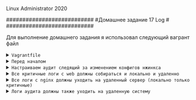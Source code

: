 Linux Administrator 2020

   ###########################
   #Домашнее задание 17 Log  #
   ###########################




Для выполнение домашнего задания я использовал следующий вагрант файл

<details>
<summary><code>Vagrantfile</code></summary>

```
# -*- mode: ruby -*-
# vi: set ft=ruby :
home = ENV['HOME']
ENV["LC_ALL"] = "en_US.UTF-8"

Vagrant.configure(2) do |config|
# config.vm.define "elk" do |subconfig|
# subconfig.vm.box = "centos/7"
# subconfig.vm.hostname="elk"
# subconfig.vm.network :"private_network",  ip: "192.168.50.12"
# subconfig.vm.provider "virtualbox" do |vb|
# vb.memory = "3024"
# vb.cpus = "1"
# end
# end
# config.vm.provision "ansible" do |ansible|
# ansible.compatibility_mode = "2.0"
# ansible.playbook = "playbook1.yml"
#end
 config.vm.define "web" do |subconfig|
 subconfig.vm.box = "centos/7"
 subconfig.vm.hostname="web"
 subconfig.vm.network :private_network, ip: "192.168.50.11"
 subconfig.vm.provider "virtualbox" do |vb|
 vb.memory = "1024"
 vb.cpus = "1"
 end
 end
 config.vm.provision "ansible" do |ansible|
 ansible.compatibility_mode = "2.0"
 ansible.playbook = "playbook.yml"
end.




 config.vm.define "log" do |subconfig|
 subconfig.vm.box = "centos/7"
 subconfig.vm.hostname="log"
 subconfig.vm.network :"private_network",  ip: "192.168.50.13"
 subconfig.vm.provider "virtualbox" do |vb|
 vb.memory = "1024"
 vb.cpus = "1"
 end
 config.vm.provision "ansible" do |ansible|
 ansible.compatibility_mode = "2.0"
 ansible.playbook = "playbook2.yml"

end
end
end



```
</details>


<details>
<summary><code>Перед началом</code></summary>


Для решения первого задания , как центральный лог сервер (log), я буду использовать "rsyslog"

после того как вм были развернуты, я со стороны вм "web" и со стороны вм "log" включил "rsyslog"

Действия: зашел в /etc/rsyslog.conf и раскоментировал следующие строки

```
# Provides UDP syslog reception
#$ModLoad imudp
#$UDPServerRun 514

# Provides TCP syslog reception
#$ModLoad imtcp
#$InputTCPServerRun 514

```

После чего запустил unit и добавил в автозагрузку <code>systemctl enable rsyslog --now </code>

```

[root@web etc]# systemctl status rsyslog
● rsyslog.service - System Logging Service
   Loaded: loaded (/usr/lib/systemd/system/rsyslog.service; enabled; vendor preset: enabled)
   Active: active (running) since Fri 2020-08-21 09:30:46 UTC; 4s ago
     Docs: man:rsyslogd(8)
           http://www.rsyslog.com/doc/
 Main PID: 8971 (rsyslogd)
   CGroup: /system.slice/rsyslog.service
           └─8971 /usr/sbin/rsyslogd -n

Aug 21 09:30:45 web systemd[1]: Starting System Logging Service...
Aug 21 09:30:46 web rsyslogd[8971]:  [origin software="rsyslogd" swVersion="8.24.0-52.el7" x-pid="8971" x-info="http://www.rsyslog.com"] start
Aug 21 09:30:46 web systemd[1]: Started System Logging Service.
[root@web etc]# 


```



Появился порт 514 порт rsyslog 

```

[root@web etc]# ss -ntlpa
State       Recv-Q Send-Q                                                                           Local Address:Port                                                                                          Peer Address:Port              
LISTEN      0      128                                                                                          *:111                                                                                                      *:*                   users:(("rpcbind",pid=376,fd=8))
LISTEN      0      128                                                                                          *:22                                                                                                       *:*                   users:(("sshd",pid=649,fd=3))
LISTEN      0      100                                                                                  127.0.0.1:25                                                                                                       *:*                   users:(("master",pid=909,fd=13))
LISTEN      0      25                                                                                           *:514                                                                                                      *:*                   users:(("rsyslogd",pid=8971,fd=5))
ESTAB       0      0                                                                                    10.0.2.15:22                                                                                                10.0.2.2:38018               users:(("sshd",pid=8814,fd=3),("sshd",pid=8811,fd=3))
LISTEN      0      128                                                                                       [::]:111                                                                                                   [::]:*                   users:(("rpcbind",pid=376,fd=11))
LISTEN      0      128                                                                                       [::]:22                                                                                                    [::]:*                   users:(("sshd",pid=649,fd=4))
LISTEN      0      100                                                                                      [::1]:25                                                                                                    [::]:*                   users:(("master",pid=909,fd=14))
LISTEN      0      25                                                                                        [::]:514                                                                                                   [::]:*                   users:(("rsyslogd",pid=8971,fd=6))
[root@web etc]# 




```




</details>








<details>
<summary><code>Настраиваем аудит следящий за изменением конфигов нжинкса</code></summary>

Делать будем  на вм  "web" где развернуть "nginx" 

1) Конфиги "nginx" находится по пути <code>/etc/nginx/</code>
2) Для  решения этого задания будем использовать  "auditd" все логи будут сыпаться сюда <code>/var/log/audit/audit.log</code>
3) Настроем правила аудита с помощью <code>auditctl</code>
4) Правило будем считывать из правил <code>/etc/audit.rulse</code>

Добавим правило <code>/etc/audit/audit.d/rules.d/audit.rules</code>


Выполнима команду:
```
auditctl -w /etc/nginx/ -k root

```

Разбираем : -w - наблюдаем за каталогом.
            -k - задает условное имя (ключ) для облегчения поиска записей о событии.


```
[root@web rules.d]# systemctl enable auditd --now
[root@web rules.d]# systemctl status auditd
● auditd.service - Security Auditing Service
   Loaded: loaded (/usr/lib/systemd/system/auditd.service; enabled; vendor preset: enabled)
   Active: active (running) since Sun 2020-08-23 14:56:30 UTC; 3h 19min ago
     Docs: man:auditd(8)
           https://github.com/linux-audit/audit-documentation
 Main PID: 292 (auditd)
   CGroup: /system.slice/auditd.service
           └─292 /sbin/auditd

Aug 23 14:56:30 web augenrules[296]: lost 0
Aug 23 14:56:30 web augenrules[296]: backlog 0
Aug 23 14:56:30 web augenrules[296]: enabled 1
Aug 23 14:56:30 web augenrules[296]: failure 1
Aug 23 14:56:30 web augenrules[296]: pid 292
Aug 23 14:56:30 web augenrules[296]: rate_limit 0
Aug 23 14:56:30 web augenrules[296]: backlog_limit 8192
Aug 23 14:56:30 web augenrules[296]: lost 0
Aug 23 14:56:30 web augenrules[296]: backlog 0
Aug 23 14:56:30 web systemd[1]: Started Security Auditing Service.
[root@web rules.d]# 

```



Теперь следим за конфигами nginx, ради теста создаем файл "777" в каталоге нашего  "nginx" , ну или правим сами конф. файлы не суть, в логах теперь все запишет

```


[root@web /]# cd /etc/nginx/
[root@web nginx]# ll
total 36
drwxr-xr-x. 2 root root   26 Aug 21 14:20 conf.d
-rw-r--r--. 1 root root 1007 Apr 21 15:07 fastcgi_params
-rw-r--r--. 1 root root 2837 Apr 21 15:07 koi-utf
-rw-r--r--. 1 root root 2223 Apr 21 15:07 koi-win
-rw-r--r--. 1 root root 5231 Apr 21 15:07 mime.types
lrwxrwxrwx. 1 root root   29 Aug 21 14:20 modules -> ../../usr/lib64/nginx/modules
-rw-r--r--. 1 root root  645 Aug 23 18:35 nginx.conf
-rw-r--r--. 1 root root  636 Apr 21 15:07 scgi_params
-rw-r--r--. 1 root root  664 Apr 21 15:07 uwsgi_params
-rw-r--r--. 1 root root 3610 Apr 21 15:07 win-utf
[root@web nginx]# > 777
[root@web nginx]# ll
total 36
-rw-r--r--  1 root root    0 Aug 23 18:40 777
drwxr-xr-x. 2 root root   26 Aug 21 14:20 conf.d
-rw-r--r--. 1 root root 1007 Apr 21 15:07 fastcgi_params
-rw-r--r--. 1 root root 2837 Apr 21 15:07 koi-utf
-rw-r--r--. 1 root root 2223 Apr 21 15:07 koi-win
-rw-r--r--. 1 root root 5231 Apr 21 15:07 mime.types
lrwxrwxrwx. 1 root root   29 Aug 21 14:20 modules -> ../../usr/lib64/nginx/modules
-rw-r--r--. 1 root root  645 Aug 23 18:35 nginx.conf
-rw-r--r--. 1 root root  636 Apr 21 15:07 scgi_params
-rw-r--r--. 1 root root  664 Apr 21 15:07 uwsgi_params
-rw-r--r--. 1 root root 3610 Apr 21 15:07 win-utf
[root@web nginx]# 





```





Проверяем лог <code>/var/log/audit.log</code>

```

type=PATH msg=audit(1598207899.061:862): item=0 name="/etc/nginx/modules" inode=34006525 dev=08:01 mode=0120777 ouid=0 ogid=0 rdev=00:00 objtype=NORMAL cap_fp=0000
000000000000 cap_fi=0000000000000000 cap_fe=0 cap_fver=0
type=PROCTITLE msg=audit(1598207899.061:862): proctitle=2F7573722F62696E2F6D63002D50002F746D702F6D632D726F6F742F6D632E7077642E32393133
type=SYSCALL msg=audit(1598207901.613:863): arch=c000003e syscall=2 success=yes exit=3 a0=15c12d0 a1=241 a2=1b6 a3=0 items=2 ppid=3325 pid=3327 auid=1000 uid=0 gid
=0 euid=0 suid=0 fsuid=0 egid=0 sgid=0 fsgid=0 tty=pts1 ses=3 comm="bash" exe="/usr/bin/bash" key="root"
type=CWD msg=audit(1598207901.613:863):  cwd="/etc/nginx"
type=PATH msg=audit(1598207901.613:863): item=0 name="/etc/nginx" inode=33996087 dev=08:01 mode=040755 ouid=0 ogid=0 rdev=00:00 objtype=PARENT cap_fp=0000000000000
000 cap_fi=0000000000000000 cap_fe=0 cap_fver=0
type=PATH msg=audit(1598207901.613:863): item=1 name="777" inode=34006757 dev=08:01 mode=0100644 ouid=0 ogid=0 rdev=00:00 objtype=CREATE cap_fp=0000000000000000 ca
p_fi=0000000000000000 cap_fe=0 cap_fver=0
type=PROCTITLE msg=audit(1598207901.613:863): proctitle=62617368002D726366696C65002E626173687263


```

Видим записи о создании файла


</details>




<details>
<summary><code>Все критичные логи с web должны собираться и локально и удаленно</code></summary>


Для решения этой задачи создадим правило в каталоге <code>/etc/rsyslog.d/</code>


1) Все критичные логи "web" собираются удаленно 

<code>/etc/rsyslog.d/all_crit_remote.conf</code>

```

*.crit @@192.168.50.13:514

```

Разбираем:

"*" - Все логи

crit - Критичные
 
@@ - модификатор "TCP"

192.168.50.13 - ip нашего удаленного сервера логов (log) куда будут литься логи

514 - порт



2) Теперь сделаем тоже самое, но что бы все критичные логи собиралось все локально

<code>/etc/rsyslog.d/all_crit_local.conf</code>


```
*.crit /var/log/all_crit_local.log


```
Разбираем:

"*" - Все логи

crit - Критичные
 
/var/log/all_crit_local.log  - путь к логам на локальной машине


Перезапускаем сервис <code>systemctl restart rsyslog</code>


Проверяем логи локально:

```
[root@web log]# ll
total 356
-rw-------  1 root   root      764 Aug 23 20:25 all_crit_local.log
drwxr-xr-x. 2 root   root      219 Apr 30 22:09 anaconda
drwxr-xr-x. 2 root   root        6 Sep  5  2019 atop
drwx------. 2 root   root       23 Aug 21 14:05 audit
-rw-------. 1 root   utmp        0 Apr 30 22:06 btmp
drwxr-xr-x. 2 chrony chrony      6 Aug  8  2019 chrony
-rw-------  1 root   root     1440 Aug 23 20:01 cron
-rw-------. 1 root   root     4017 Aug 23 15:21 cron-20200823
-rw-r--r--  1 root   root    26496 Aug 23 14:56 dmesg
-rw-r--r--. 1 root   root    26568 Aug 21 14:05 dmesg.old
-rw-r--r--. 1 root   root      193 Apr 30 22:06 grubby_prune_debug
-rw-r--r--. 1 root   root   292292 Aug 23 15:00 lastlog
-rw-------  1 root   root        0 Aug 23 15:21 maillog
-rw-------. 1 root   root      380 Aug 23 14:56 maillog-20200823
-rw-------  1 root   root     2555 Aug 23 20:25 messages
-rw-------. 1 root   root   184646 Aug 23 15:12 messages-20200823
drwxr-xr-x. 2 root   root       60 Aug 23 18:31 nginx
drwxr-xr-x. 2 root   root        6 Aug  8  2019 qemu-ga
drwxr-xr-x. 2 root   root        6 Apr 30 22:09 rhsm
drwx------. 3 root   root       17 Apr 30 22:06 samba
-rw-------  1 root   root     2850 Aug 23 20:25 secure
-rw-------. 1 root   root    26486 Aug 23 15:00 secure-20200823
-rw-------  1 root   root        0 Aug 23 15:21 spooler
-rw-------. 1 root   root        0 Apr 30 22:07 spooler-20200823
-rw-------. 1 root   root    64000 Aug 21 14:20 tallylog
drwxr-xr-x. 2 root   root       23 Aug 21 14:06 tuned
-rw-r--r--. 1 root   root      470 Aug 21 14:10 vboxadd-install.log
-rw-r--r--  1 root   root       61 Aug 23 14:56 vboxadd-setup.log
-rw-r--r--. 1 root   root       61 Aug 21 14:13 vboxadd-setup.log.1
-rw-r--r--. 1 root   root      224 Aug 21 14:13 vboxadd-setup.log.2
-rw-rw-r--. 1 root   utmp    10752 Aug 23 15:00 wtmp
-rw-------. 1 root   root     3377 Aug 21 14:20 yum.log
[root@web log]# 
```



</details>


<details>
<summary><code>Все логи с nginx должны уходить на удаленный сервер (локально только критичные)</code></summary>


```

```


</details>





<details>
<summary><code>Логи аудита должны также уходить на удаленную систему</code></summary>

Теперь снова создадим правило для аудита <code>/etc/rsyslog.d/audit_remote.conf</code>


```

security, log audit.*  @@192.168.50.13:514


```
Все логи аудита должны уходить на удаленный сервер <code>192.168.50.13</code>






</details>



